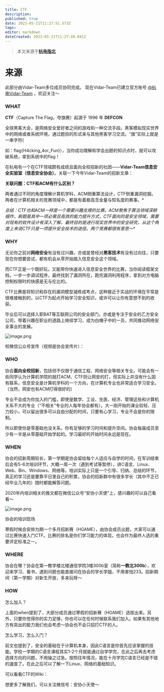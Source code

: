 ```yaml
---
title: CTF
description: 
published: true
date: 2023-05-21T11:27:51.573Z
tags: 
editor: markdown
dateCreated: 2023-05-21T11:27:49.041Z
---
```


> 本文来源于[**杭电指北**](https://www.yuque.com/hduer/guide)

# 来源

此部分由Vidar-Team多位成员协同完成。
现在Vidar-Team已建立官方账号 [@杭电Vidar-Team](https://www.zhihu.com/people/abd9087ceaaf7efd84362b65f6239d70) ，欢迎关注～

### WHAT

**CTF**（Capture The Flag，夺旗赛）起源于 1996 年 **DEFCON**

全球黑客大会，是网络安全爱好者之间的游戏和一种交流手段。黑客模拟现实世界中的网络或者系统环境，通过题目的形式来与其他黑客学习交流。“旗”实际上就是一串字符(

如：flag{H4cking_4or_Fun}），当你成功理解和学会出题的知识点时，就可以攻破系统，拿到系统中的flag！

在杭电有一个在CTF领域颇有成绩且面向全校招新的社团——**Vidar-Team信息安全实验室（信息安全协会）**。关联一下今年Vidar-Team的招新文章：

**关联问题：CTF和ACM有什么区别？**

两者通过不同的角度理解计算机学科，ACM侧重算法设计，CTF侧重漏洞挖掘。两者在计算机相关的竞赛领域中，都是有着极高含金量与知名度的赛事。*

*总结：CTF也和ACM一样是一个需要兴趣支撑的比赛。ACM聚焦于算法领域深耕细作，刷题是其中一项必需且高效的能力提升方式，CTF面向的是安全领域，需要对现有的软件设计有深入了解，最终目的是进行现实世界中的安全研究，从这个角度上来说CTF只是一项提升安全技术的途径。两个竞赛都很有意思～**

### WHY

无论你之前对**网络安全**有没有过兴趣，亦或是曾经对**黑客技术**有没有过向往，只要现在你想要尝试，都有机会从零开始踏入信息安全这个领域。

而CTF正是一个既好玩，又能带你快速进入信息安全世界的比赛，当你阅读框架文档，一步一步调试程序，最终找到了漏洞所在，跑完漏洞利用程序，拿到对方电脑控制权限时的快感是无与伦比的。

CTF比赛是将知识和存在的漏洞模型凝练成考点，这种接近于实战的环境在平常是很难接触到的，以CTF为起点开始学习安全知识，或许可以让你有意想不到的收获。

毕业后可以选择入职BAT等互联网公司的安全部门，亦或是专注于安全的乙方安全公司，带着兴趣在职业的道路上继续学习，成为白帽子中的一员，共同推动网络安全事业的发展。

![image.png](https://cdn.nlark.com/yuque/0/2021/png/2596791/1625368915298-899f3667-4b54-47c4-a453-673560adf5d0.png#clientId=ufc303325-32c4-4&from=paste&id=u679fb9c6&originHeight=514&originWidth=720&originalType=url&ratio=1&size=457793&status=done&style=shadow&taskId=uf91e10b6-2ad4-44a7-83d5-15eeff00fb0)

校微信公众号宣传（视频是协会宣传片）：

### WHO

协会**面向全校招新**，包括但不仅限于通信工程、网络安全等相关专业。可能会有一些同学认为计算机学院的就打ACM、CTF则让网安的打，但实际上并没有什么固有联系，信息安全是计算机学科的一个方向，在计算机专业也非常适合学习安全。（当然，网安也有ACM打得很好的）

专业不会成为你加入的门槛，即使是数学、工设、生医、经济、管理这些和计算机关系不大的专业（“不相关”专业的人每年协会都有）。大一刚开始的课业较轻、压力较小，可以留出很多可以自由分配的时间，只要有心学习，专业不会是你的限制。

所以即使你是零基础也没关系，你有足够的学习时间和提升空间。协会每届成员至少有一半是从零基础开始学起的。学习最好的开始时间永远是现在。

### WHEN

协会的招新周期较长，第一学期是协会留给每个人适应与自学的时间，在军训结束后会有5-6次培训环节，大概一周一次（遇到考试等暂停），讲C语言、Linux、Web、Bin、Windows、网络等。培训实际上只是一个引导、归纳、总结的环节，真正的学习还是要靠平日里自己的积累，协会的招新群中有很多学长（其中不乏已经毕业几年的）随时都能解答问题。

2020年内培训相关的推文都在微信公众号“安协小天使”上，感兴趣的可以自己看看～

![image.png](https://cdn.nlark.com/yuque/0/2021/png/2596791/1625368915384-7c41a212-2618-46c3-80f6-fd9d01bec49b.png#clientId=ufc303325-32c4-4&from=paste&id=u917e9d13&originHeight=405&originWidth=720&originalType=url&ratio=1&size=567704&status=done&style=none&taskId=u0b3bbef0-80c6-4dd4-ad0c-80f4b957ddd)

协会的培训现场

寒假时候会安排为期一个多月招新赛（HGAME），由协会成员出题，大家可以通过比赛快速入门CTF。比赛的排名是你们学习能力的体现，也会作为最终人选的重要评定标准之一。

### WHERE

协会在哪？协会在第一教学楼北楼通信学院3楼300b室（简称**一教北300b**），欢迎来学习、看书，遇到问题也能直接问在协会的学长学姐，不用害怕233。招新期间（第一学期）对新生开放，多来玩呀～

### HOW

怎么加入？

上面的when提到了，大部分成员通过寒假的招新赛（HGAME）选拔出来。另外，只要你觉得你的实力足够，你也可以在任何时候联系我们加入。如果有其他地方有突出的能力我们也会考虑～协会也不会只招打CTF的人。

怎么学习，怎么入门？

前文也提到了，安全的基础在于计算机本身，因此C语言是你首先应该掌握的技能。学校一学期的C语言课程其实1-2个月就能通过自学学完，在此之后再去考虑选择方向的问题，不用操之过急。按照往年情况，能在十月学完C语言已经是不错的速度了。在此之后可以了解一下Linux、网络的基础知识。

可以看看CTF的Wiki：

想更多了解我们，可以关注微信号：安协小天使～
